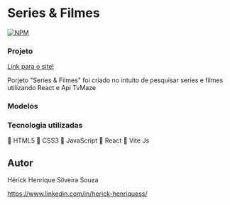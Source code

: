 # Series & Filmes
[![NPM](https://img.shields.io/npm/l/react)](https://github.com/HerickHenriqueSS/Series-E-FIlmes/blob/main/LICENSE)

### Projeto

<a href="https://seriesfilmeshhss.netlify.app"/>Link para o site! </a>

Porjeto "Series & Filmes" foi criado no intuito de pesquisar series e filmes utilizando React e Api TvMaze

### Modelos 

### Tecnologia utilizadas

🔹 HTML5
🔹 CSS3
🔹 JavaScript
🔹 React
🔹 Vite Js

## Autor

Hérick Henrique Silveira Souza

https://www.linkedin.com/in/herick-henriquess/
